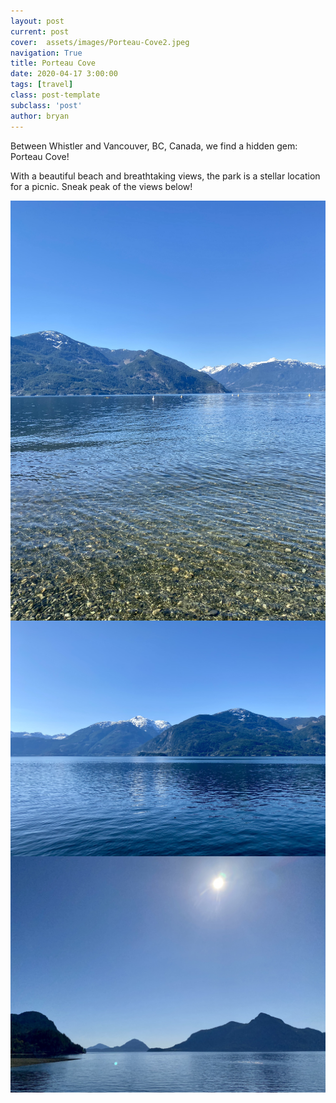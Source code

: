 ```yaml
---
layout: post
current: post
cover:  assets/images/Porteau-Cove2.jpeg
navigation: True
title: Porteau Cove
date: 2020-04-17 3:00:00
tags: [travel]
class: post-template
subclass: 'post'
author: bryan
---
```


Between Whistler and Vancouver, BC, Canada, we find a hidden gem: Porteau Cove! 

With a beautiful beach and breathtaking views, the park is a stellar location for a picnic. Sneak peak of the views below! 

<img max-width="100vw" align="center" src="https://github.com/bryanyu1/blog/blob/gh-pages/assets/images/Porteau-Cove1.jpeg?raw=true" alt="Porteau-Cove1">

<img max-width="100vw" align="center" src="https://github.com/bryanyu1/blog/blob/gh-pages/assets/images/Porteau-Cove2.jpeg?raw=true" alt="Porteau-Cove2">

<img max-width="100vw" align="center" src="https://github.com/bryanyu1/blog/blob/gh-pages/assets/images/Porteau-Cove4.jpeg?raw=true" alt="Porteau-Cove4">
